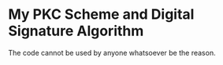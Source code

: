 # My PKC Scheme and Digital Signature Algorithm
The code cannot be used by anyone whatsoever be the reason.
